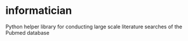 # informatician
Python helper library for conducting large scale literature searches of the Pubmed database

